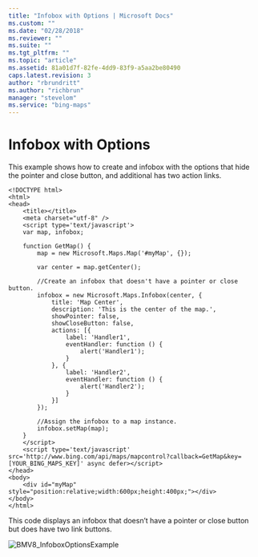 ```yaml
---
title: "Infobox with Options | Microsoft Docs"
ms.custom: ""
ms.date: "02/28/2018"
ms.reviewer: ""
ms.suite: ""
ms.tgt_pltfrm: ""
ms.topic: "article"
ms.assetid: 81a01d7f-82fe-4dd9-83f9-a5aa2be80490
caps.latest.revision: 3
author: "rbrundritt"
ms.author: "richbrun"
manager: "stevelom"
ms.service: "bing-maps"
---
```

# Infobox with Options
This example shows how to create and infobox with the options that hide the pointer and close button, and additional has two action links.

```
<!DOCTYPE html>
<html>
<head>
    <title></title>
    <meta charset="utf-8" />
	<script type='text/javascript'>
    var map, infobox;

    function GetMap() {
        map = new Microsoft.Maps.Map('#myMap', {});

        var center = map.getCenter();

        //Create an infobox that doesn't have a pointer or close button.
        infobox = new Microsoft.Maps.Infobox(center, {
            title: 'Map Center',
            description: 'This is the center of the map.',
            showPointer: false, 
            showCloseButton: false,
            actions: [{
                label: 'Handler1',
                eventHandler: function () {
                    alert('Handler1');
                }
            }, {
                label: 'Handler2',
                eventHandler: function () {
                    alert('Handler2');
                }
            }]
        });

        //Assign the infobox to a map instance.
        infobox.setMap(map);
    }
    </script>
    <script type='text/javascript' src='http://www.bing.com/api/maps/mapcontrol?callback=GetMap&key=[YOUR_BING_MAPS_KEY]' async defer></script>
</head>
<body>
    <div id="myMap" style="position:relative;width:600px;height:400px;"></div>
</body>
</html>
```

This code displays an infobox that doesn’t have a pointer or close button but does have two link buttons. 

![BMV8_InfoboxOptionsExample](../v8-web-control/media/bmv8-infoboxoptionsexample2.png)